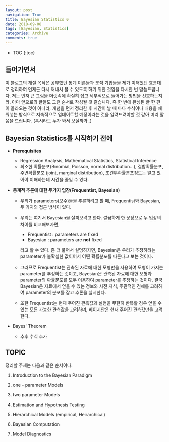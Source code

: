 ```yaml
---
layout: post
navigation: True
title: Bayesian Statistics 0
date: 2018-09-08
tags: [Bayesian, Statistics]
categories: Archive
comments: true
---
```


* TOC
{:toc}


## 들어가면서

이 블로그의 개설 목적은 공부했던 통계 이론들과 분석 기법들을 제가 이해했던 흐름대로 정리하여 언제든 다시 꺼내서 볼 수 있도록 하기 위한 것임을 다시한 번 말씀드립니다. 저는 먼저 큰 그림을 머릿속에 확실히 잡고 세부적으로 들어가는 방법을 선호하는지라, 아마 앞으로의 글들도 그런 순서로 작성될 것 같습니다. 즉 한 번에 완성된 글 한 편이 올라오는 것이 아니라, 개념을 먼저 정리한 후 시간이 날 때 마다 수식이나 내용을 채워넣는 방식으로 지속적으로 업데이트할 예정이라는 것을 알려드려야할 것 같아 미리 말씀을 드립니다. (혹시라도 누가 와서 보실까봐..)





## Bayesian Statistics를 시작하기 전에

 - **Prerequisites**

   - Regression Analysis, Mathematical Statistics, Statistical Inference
   - 최소한 확률분포(Binomial, Poisson, normal distribution…), 결합확률분포, 주변확률분포 (joint, marginal distribution), 조건부확률분포정도는 알고 있어야 이해하는데 시간을 줄일 수 있다.

- **통계적 추론에 대한 두가지 입장(Frequentist, Bayesian)**

  - 우리가 parameters(모수)들을 추론하려고 할 때, Frequentist와 Bayesian, 두 가지의 접근 방식이 있다.

  - 우리는 여기서 Bayesian을 살펴보려고 한다. 깔끔하게 한 문장으로 두 입장의 차이를 비교해보자면,

    - Frequentist : parameters are fixed
    - Bayesian : parameters are **not** fixed

    라고 할 수 있다. 좀 더 풀어서 설명하자면, Bayesian은 우리가 추정하려는 parameter가 불확실한 값이어서 어떤 확률분포를 따른다고 보는 것이다.

  - 그러므로 Frequentist는 관측된 자료에 대한 모형만을 사용하여 모형이 가지는 parameter를 추정하는 것이고, Bayesian은 관측된 자료에 대한 모형과 parameter의 확률분포를 모두 이용하여 parameter를 추정하는 것이다. 결국 Bayesian은 자료에서 얻을 수 있는 정보와 사전 지식, 주관적인 견해를 고려하여 parameter의 분포를 잡고 추론을 실시한다.
  - 또한 Frequentist는 현재 주어진 관측값과 실험을 무한히 반복할 경우 얻을 수 있는 모든 가능한 관측값을 고려하며, 베이지안은 현재 주어진 관측값만을 고려한다.

- Bayes' Theorem

  - 추후 수식 추가

## TOPIC

정리할 주제는 다음과 같은 순서이다.

1. Introduction to the Bayesian Paradigm

2. one - parameter Models

3. two parameter Models

4. Estimation and Hypothesis Testing

5. Hierarchical Models (empirical, Heirarchical)

6. Bayesian Computation

7. Model Diagnostics
